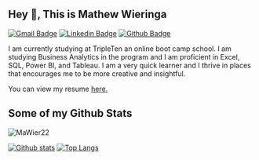 ## Hey 👋, This is Mathew Wieringa
[![Gmail Badge](https://img.shields.io/badge/-m.wieringa@aol.com-c14438?style=flat&logo=Gmail&logoColor=white&link=mailto:m.wieringa@aol.com)](mailto:m.wieringa@aol.com) 
[![Linkedin Badge](https://img.shields.io/badge/-matt-wieringa-25b-0072b1?style=flat&logo=Linkedin&logoColor=white&link=https://www.linkedin.com/in/matt-wieringa-25b/)](https://www.linkedin.com/in/matt-wieringa-25b/) [![Github Badge](https://img.shields.io/badge/-MaWier22-grey?style=flat&logo=github&logoColor=white&link=https://github.com/MaWier22/)](https://www.github.com/MaWier22/) <p align='left'>I am currently studying at TripleTen an online boot camp school. I am studying Business Analytics in the program and I am proficient in Excel, SQL, Power BI, and Tableau. I am a very quick learner and I thrive in places that encourages me to be more creative and insightful. </p><p align='left'> You can view my resume <a href='https://docs.google.com/document/d/1SCyCn-gyBPD2VOWF_ycn7jQJ6Oz4WvAKruZA2jr67U0/edit?tab=t.0#heading=h.5x0d5h95i329 ' target=_blank><u>here</u>.</a></p>
## Some of my Github Stats
<p align=left> <img src=https://komarev.com/ghpvc/?username=MaWier22 alt=MaWier22 /> </p>

[![Github stats](https://github-readme-stats.vercel.app/api?username=MaWier22&show_icons=true&include_all_commits=true)](https://github.com/MaWier22/github-readme-stats)
[![Top Langs](https://github-readme-stats.vercel.app/api/top-langs/?username=MaWier22&layout=compact)](https://github.com/MaWier22/github-readme-stats)

